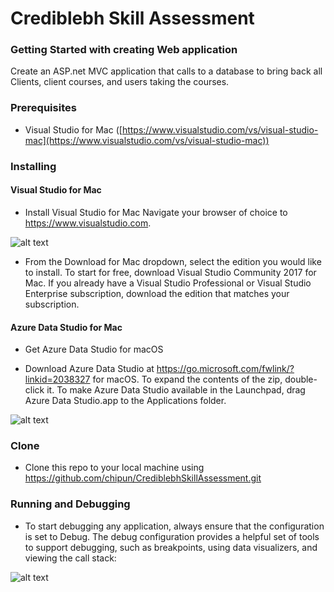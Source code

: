 # Crediblebh Skill Assessment

### Getting Started with creating Web application

Create an ASP.net MVC application that calls to a database to bring back all Clients, client courses, and users taking the courses. 

### Prerequisites

- Visual Studio for Mac ([https://www.visualstudio.com/vs/visual-studio-mac](https://www.visualstudio.com/vs/visual-studio-mac))


### Installing

#### Visual Studio for Mac 

- Install Visual Studio for Mac Navigate your browser of choice to https://www.visualstudio.com.

![alt text](https://tutorials.visualstudio.com/vs4mac-install/images/20Download.gif "Logo Title Text 1")


- From the Download for Mac dropdown, select the edition you would like to install. To start for free, download Visual Studio Community 2017 for Mac. If you already have a Visual Studio Professional or Visual Studio Enterprise subscription, download the edition that matches your subscription.

#### Azure Data Studio for Mac

- Get Azure Data Studio for macOS

- Download Azure Data Studio at https://go.microsoft.com/fwlink/?linkid=2038327 for macOS.
To expand the contents of the zip, double-click it.
To make Azure Data Studio available in the Launchpad, drag Azure Data Studio.app to the Applications folder.

![alt text](https://docs.microsoft.com/en-us/sql/azure-data-studio/media/tutorial-sql-editor/insight-open-dashboard.png?view=sql-server-2017 "Logo Title Text 1")


### Clone

- Clone this repo to your local machine using https://github.com/chipun/CrediblebhSkillAssessment.git


### Running and Debugging

- To start debugging any application, always ensure that the configuration is set to Debug. The debug configuration provides a helpful set of tools to support debugging, such as breakpoints, using data visualizers, and viewing the call stack:

![alt text](https://docs.microsoft.com/en-us/visualstudio/mac/media/debugging-image_0.png "Logo Title Text 1")



